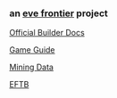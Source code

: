 ### an [eve frontier](https://evefrontier.com/) project

[Official Builder Docs](https://docs.evefrontier.com/)

[Game Guide](https://github.com/gwt-git/mine.yachts/blob/main/mine-yachts.csv)

[Mining Data](https://github.com/gwt-git/mine.yachts/blob/main/mining.csv)

[EFTB](https://eftb.shish.io/)


